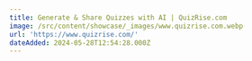```yaml
---
title: Generate & Share Quizzes with AI | QuizRise.com
image: /src/content/showcase/_images/www.quizrise.com.webp
url: 'https://www.quizrise.com/'
dateAdded: 2024-05-28T12:54:28.000Z
---
```



